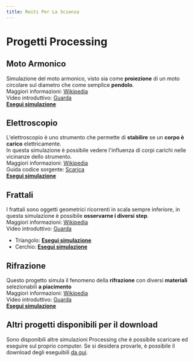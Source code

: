 ```yaml
---
title: Roiti Per La Scienza
---
```


# Progetti Processing

## Moto Armonico
Simulazione del moto armonico, visto sia come **proiezione** di un moto circolare sul diametro che come semplice **pendolo**.\
Maggiori informazioni: [Wikipedia](https://it.wikipedia.org/wiki/Moto_armonico)\
Video introduttivo: [Guarda](https://www.dropbox.com/s/yqgsimv19oy6tky/MotoArmonico.mp4?dl=1)\
[**Esegui simulazione**](moto_armonico.html)

## Elettroscopio
L'elettroscopio è uno strumento che permette di **stabilire** se un **corpo è carico** elettricamente.\
In questa simulazione è possibile vedere l'influenza di corpi carichi nelle vicinanze dello strumento.\
Maggiori informazioni: [Wikipedia](https://it.wikipedia.org/wiki/Elettroscopio)\
Guida codice sorgente: [Scarica](https://www.dropbox.com/s/unze8oztfd3cjyd/Documentazione%20elettroscopio.pdf?dl=1)\
[**Esegui simulazione**](elettroscopio.html)

## Frattali
I frattali sono oggetti geometrici ricorrenti in scala sempre inferiore, in questa simulazione è possibile **osservarne i diversi step**.\
Maggiori informazioni: [Wikipedia](https://it.wikipedia.org/wiki/Frattale)\
Video introduttivo: [Guarda](https://www.dropbox.com/s/ukio79m9c3292hq/Frattali.mp4?dl=1)
* Triangolo: [**Esegui simulazione**](triangolo_fractal.html)
* Cerchio: [**Esegui simulazione**](cerchio_fractal.html)

## Rifrazione
Questo progetto simula il fenomeno della **rifrazione** con diversi **materiali** selezionabili **a piacimento**\
Maggiori informazioni: [Wikipedia](https://it.wikipedia.org/wiki/Rifrazione)\
Video introduttivo: [Guarda](https://www.dropbox.com/s/gmfr9dp133nztt9/Rifrazione.mp4?dl=1)\
[**Esegui simulazione**](rifrazione.html)

## Altri progetti disponibili per il download
Sono disponibili altre simulazioni Processing che è possibile scaricare ed eseguire sul proprio computer. Se si desidera provarle, è possibile il download degli eseguibili [da qui](downloads.html).
